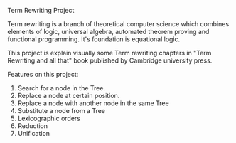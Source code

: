 Term Rewriting Project

Term rewriting is a branch of theoretical computer science which combines elements of logic, universal algebra, automated theorem proving and functional programming. It's foundation is equational logic.

This project is explain visually some Term rewriting chapters in "Term Rewriting and all that" book published by Cambridge university press.

Features on this project:
1. Search for a node in the Tree.
2. Replace a node at certain position.
3. Replace a node with another node in the same Tree 
4. Substitute a node from a Tree
5. Lexicographic orders
6. Reduction 
7. Unification

